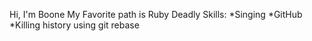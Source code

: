 Hi, I'm Boone
My Favorite path is Ruby
Deadly Skills:
*Singing
*GitHub
*Killing history using git rebase
